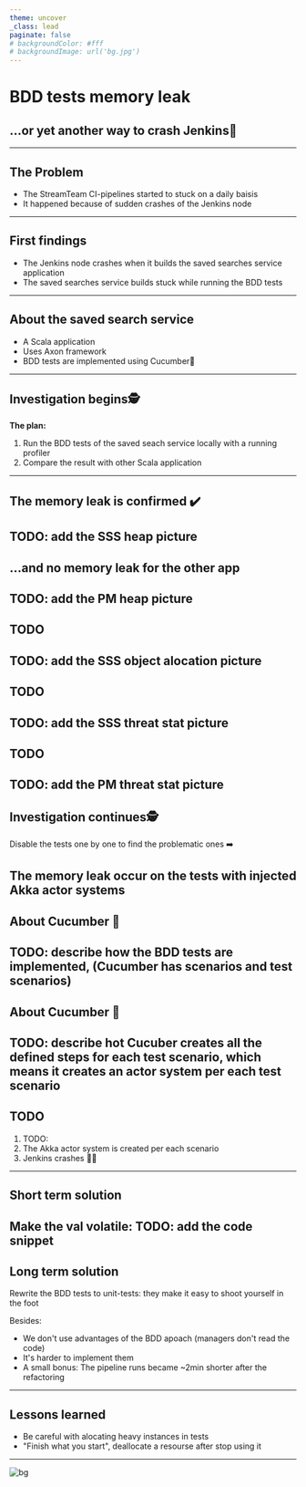 ```yaml
---
theme: uncover
_class: lead
paginate: false
# backgroundColor: #fff
# backgroundImage: url('bg.jpg')
---
```



# **BDD tests memory leak**

## ...or yet another way to crash Jenkins👨
---

## **The Problem**

* The StreamTeam CI-pipelines started to stuck on a daily baisis
* It happened because of sudden crashes of the Jenkins node
---

## **First findings**

* The Jenkins node crashes when it builds the saved searches service application
* The saved searches service builds stuck while running the BDD tests
---

## **About the saved search service**

* A Scala application
* Uses Axon framework
* BDD tests are implemented using Cucumber🥒
---

## **Investigation begins🕵️**

**The plan:**
1. Run the BDD tests of the saved seach service locally with a running profiler
2. Compare the result with other Scala application
---

## The memory leak is confirmed ✔️

TODO: add the SSS heap picture 
---

## ...and no memory leak for the other app

TODO: add the PM heap picture 
---

## TODO

TODO: add the SSS object alocation picture
---

## TODO

TODO: add the SSS threat stat picture
---

## TODO

TODO: add the PM threat stat picture
---

## **Investigation continues🕵️**

Disable the tests one by one to find the problematic ones ➡️

The memory leak occur on the tests with injected Akka actor systems
---

## About Cucumber 🥒

TODO: describe how the BDD tests are implemented, (Cucumber has scenarios and test scenarios)
---

## About Cucumber 🥒

TODO: describe hot Cucuber creates all the defined steps for each test scenario, which means it creates an actor system per each test scenario
---

## TODO

1. TODO: 
2. The Akka actor system is created per each scenario
3. Jenkins crashes 👨🔫
---

## Short term solution

Make the val volatile:
TODO: add the code snippet
---

## Long term solution

Rewrite the BDD tests to unit-tests: they make it easy to shoot yourself in the foot

Besides: 
* We don't use advantages of the BDD apoach (managers don't read the code)
* It's harder to implement them
* A small bonus: The pipeline runs became ~2min shorter after the refactoring
---

## Lessons learned

* Be careful with alocating heavy instances in tests
* "Finish what you start", deallocate a resourse after stop using it
---

![bg](https://upload.wikimedia.org/wikipedia/commons/e/ea/Thats_all_folks.svg)

